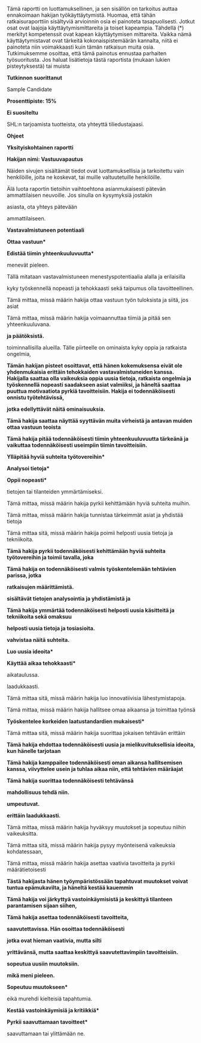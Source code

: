 Tämä raportti on luottamuksellinen, ja sen sisällön on tarkoitus auttaa ennakoimaan hakijan työkäyttäytymistä. Huomaa, että tähän ratkaisuraporttiin sisältyviä arvioinnin osia ei painoteta tasapuolisesti. Jotkut osat ovat laajoja käyttäytymismittareita ja toiset kapeampia. Tähdellä (\*) merkityt kompetenssit ovat kapean käyttäytymisen mittareita. Vaikka nämä käyttäytymistavat ovat tärkeitä kokonaispistemäärän kannalta, niitä ei painoteta niin voimakkaasti kuin tämän ratkaisun muita osia. Tutkimuksemme osoittaa, että tämä painotus ennustaa parhaiten työsuoritusta. Jos haluat lisätietoja tästä raportista (mukaan lukien pisteytyksestä) tai muista

**Tutkinnon suorittanut**

Sample Candidate

**Prosenttipiste: 15%**

**Ei suositeltu**

SHL:n tarjoamista tuotteista, ota yhteyttä tiliedustajaasi.

**Ohjeet**

**Yksityiskohtainen raportti**

**Hakijan nimi: Vastuuvapautus**

Näiden sivujen sisältämät tiedot ovat luottamuksellisia ja tarkoitettu vain henkilöille, joita ne koskevat, tai muille valtuutetuille henkilöille.

Älä luota raportin tietoihin vaihtoehtona asianmukaisesti pätevän ammattilaisen neuvoille. Jos sinulla on kysymyksiä jostakin

asiasta, ota yhteys pätevään

ammattilaiseen.

**Vastavalmistuneen potentiaali**

**Ottaa vastuun\***

**Edistää tiimin yhteenkuuluvuutta\***

menevät pieleen.

Tällä mitataan vastavalmistuneen menestyspotentiaalia alalla ja erilaisilla

kyky työskennellä nopeasti ja tehokkaasti sekä taipumus olla tavoitteellinen.

Tämä mittaa, missä määrin hakija ottaa vastuun työn tuloksista ja siitä, jos asiat

Tämä mittaa, missä määrin hakija voimaannuttaa tiimiä ja pitää sen yhteenkuuluvana.

**ja päätöksistä.**

toiminnallisilla alueilla. Tälle piirteelle on ominaista kyky oppia ja ratkaista ongelmia,

**Tämän hakijan pisteet osoittavat, että hänen kokemuksensa eivät ole yhdenmukaisia erittäin tehokkaiden vastavalmistuneiden kanssa. Hakijalla saattaa olla vaikeuksia oppia uusia tietoja, ratkaista ongelmia ja työskennellä nopeasti saadakseen asiat valmiiksi, ja häneltä saattaa puuttua motivaatiota pyrkiä tavoitteisiin. Hakija ei todennäköisesti onnistu työtehtävissä,**

**jotka edellyttävät näitä ominaisuuksia.**

**Tämä hakija saattaa näyttää syyttävän muita virheistä ja antavan muiden ottaa vastuun teoista**

**Tämä hakija pitää todennäköisesti tiimin yhteenkuuluvuutta tärkeänä ja vaikuttaa todennäköisesti useimpiin tiimin tavoitteisiin.**

**Ylläpitää hyviä suhteita työtovereihin\***

**Analysoi tietoja\***

**Oppii nopeasti\***

tietojen tai tilanteiden ymmärtämiseksi.

Tämä mittaa, missä määrin hakija pyrkii kehittämään hyviä suhteita muihin.

Tämä mittaa, missä määrin hakija tunnistaa tärkeimmät asiat ja yhdistää tietoja

Tämä mittaa sitä, missä määrin hakija poimii helposti uusia tietoja ja tekniikoita.

**Tämä hakija pyrkii todennäköisesti kehittämään hyviä suhteita työtovereihin ja toimii tavalla, joka**

**Tämä hakija on todennäköisesti valmis työskentelemään tehtävien parissa, jotka**

**ratkaisujen määrittämistä.**

**sisältävät tietojen analysointia ja yhdistämistä ja**

**Tämä hakija ymmärtää todennäköisesti helposti uusia käsitteitä ja tekniikoita sekä omaksuu**

**helposti uusia tietoja ja tosiasioita.**

**vahvistaa näitä suhteita.**

**Luo uusia ideoita\***

**Käyttää aikaa tehokkaasti\***

aikataulussa.

laadukkaasti.

Tämä mittaa sitä, missä määrin hakija luo innovatiivisia lähestymistapoja.

Tämä mittaa, missä määrin hakija hallitsee omaa aikaansa ja toimittaa työnsä

**Työskentelee korkeiden laatustandardien mukaisesti\***

Tämä mittaa sitä, missä määrin hakija suorittaa jokaisen tehtävän erittäin

**Tämä hakija ehdottaa todennäköisesti uusia ja mielikuvituksellisia ideoita, kun hänelle tarjotaan**

**Tämä hakija kamppailee todennäköisesti oman aikansa hallitsemisen kanssa, viivyttelee usein ja tuhlaa aikaa niin, että tehtävien määräajat**

**Tämä hakija suorittaa todennäköisesti tehtävänsä**

**mahdollisuus tehdä niin.**

**umpeutuvat.**

**erittäin laadukkaasti.**

Tämä mittaa, missä määrin hakija hyväksyy muutokset ja sopeutuu niihin vaikeuksitta.

Tämä mittaa sitä, missä määrin hakija pysyy myönteisenä vaikeuksia kohdatessaan,

Tämä mittaa, missä määrin hakija asettaa vaativia tavoitteita ja pyrkii määrätietoisesti

**Tästä hakijasta hänen työympäristössään tapahtuvat muutokset voivat tuntua epämukavilta, ja häneltä kestää kauemmin**

**Tämä hakija voi järkyttyä vastoinkäymisistä ja keskittyä tilanteen parantamisen sijaan siihen,**

**Tämä hakija asettaa todennäköisesti tavoitteita,**

**saavutettavissa. Hän osoittaa todennäköisesti**

**jotka ovat hieman vaativia, mutta silti**

**yrittävänsä, mutta saattaa keskittyä saavutettavimpiin tavoitteisiin.**

**sopeutua uusiin muutoksiin.**

**mikä meni pieleen.**

**Sopeutuu muutokseen\***

eikä murehdi kielteisiä tapahtumia.

**Kestää vastoinkäymisiä ja kritiikkiä\***

**Pyrkii saavuttamaan tavoitteet\***

saavuttamaan tai ylittämään ne.